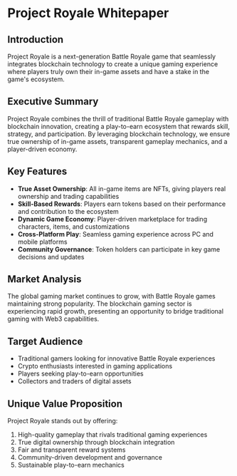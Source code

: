 # Project Royale Whitepaper

## Introduction
Project Royale is a next-generation Battle Royale game that seamlessly integrates blockchain technology to create a unique gaming experience where players truly own their in-game assets and have a stake in the game's ecosystem.

## Executive Summary
Project Royale combines the thrill of traditional Battle Royale gameplay with blockchain innovation, creating a play-to-earn ecosystem that rewards skill, strategy, and participation. By leveraging blockchain technology, we ensure true ownership of in-game assets, transparent gameplay mechanics, and a player-driven economy.

## Key Features
- **True Asset Ownership**: All in-game items are NFTs, giving players real ownership and trading capabilities
- **Skill-Based Rewards**: Players earn tokens based on their performance and contribution to the ecosystem
- **Dynamic Game Economy**: Player-driven marketplace for trading characters, items, and customizations
- **Cross-Platform Play**: Seamless gaming experience across PC and mobile platforms
- **Community Governance**: Token holders can participate in key game decisions and updates

## Market Analysis
The global gaming market continues to grow, with Battle Royale games maintaining strong popularity. The blockchain gaming sector is experiencing rapid growth, presenting an opportunity to bridge traditional gaming with Web3 capabilities.

## Target Audience
- Traditional gamers looking for innovative Battle Royale experiences
- Crypto enthusiasts interested in gaming applications
- Players seeking play-to-earn opportunities
- Collectors and traders of digital assets

## Unique Value Proposition
Project Royale stands out by offering:
1. High-quality gameplay that rivals traditional gaming experiences
2. True digital ownership through blockchain integration
3. Fair and transparent reward systems
4. Community-driven development and governance
5. Sustainable play-to-earn mechanics 